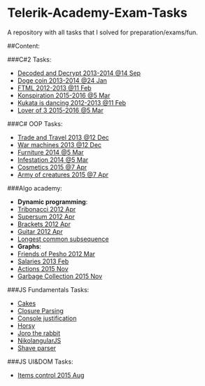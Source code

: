 # Telerik-Academy-Exam-Tasks
A repository with all tasks that I solved for preparation/exams/fun.

##Content:

###C#2 Tasks:

 + [Decoded and Decrypt 2013-2014 @14 Sep](https://github.com/KonstantinSimeonov/Telerik-Academy-Exam-Tasks/tree/master/CSharp%202%20Tasks/Decode%20and%20Decypt%202013-2014%20%4014%20Sep%20Morning)
 + [Doge coin 2013-2014 @24 Jan](https://github.com/KonstantinSimeonov/Telerik-Academy-Exam-Tasks/tree/master/CSharp%202%20Tasks/Doge%20Coin%202013-2014%20%4024%20Jan%20Evening)
 + [FTML 2012-2013 @11 Feb](https://github.com/KonstantinSimeonov/Telerik-Academy-Exam-Tasks/tree/master/CSharp%202%20Tasks/FTML%202012-2013%20%4011%20Feb)
 + [Konspiration 2015-2016 @5 Mar](https://github.com/KonstantinSimeonov/Telerik-Academy-Exam-Tasks/tree/master/CSharp%202%20Tasks/Konspiration%202015-2016%20%405%20Mar%20Evening)
 + [Kukata is dancing 2012-2013 @11 Feb](https://github.com/KonstantinSimeonov/Telerik-Academy-Exam-Tasks/tree/master/CSharp%202%20Tasks/Kukata%20is%20dancing%202012-2013%20%4011%20Feb)
 + [Lover of 3 2015-2016 @5 Mar](https://github.com/KonstantinSimeonov/Telerik-Academy-Exam-Tasks/tree/master/CSharp%202%20Tasks/Lover%20of%203%202015-2016%20%405%20Mar%20Evening)
 
###C# OOP Tasks:

 + [Trade and Travel 2013 @12 Dec](https://github.com/KonstantinSimeonov/Telerik-Academy-Exam-Tasks/tree/master/CSharp%20OOP%20Tasks/%4012%20December%202013/Trade%20and%20Travel)
 + [War machines 2013 @12 Dec](https://github.com/KonstantinSimeonov/Telerik-Academy-Exam-Tasks/tree/master/CSharp%20OOP%20Tasks/%4012%20December%202013/War%20Machines)
 + [Furniture 2014 @5 Mar](https://github.com/KonstantinSimeonov/Telerik-Academy-Exam-Tasks/tree/master/CSharp%20OOP%20Tasks/%405%20March%202014%20Evening/Furniture)
 + [Infestation 2014 @5 Mar](https://github.com/KonstantinSimeonov/Telerik-Academy-Exam-Tasks/tree/master/CSharp%20OOP%20Tasks/%405%20March%202014%20Evening/Infestation)
 + [Cosmetics 2015 @7 Apr](https://github.com/KonstantinSimeonov/Telerik-Academy-Exam-Tasks/tree/master/CSharp%20OOP%20Tasks/%407th%20April%202015-2016%20Evening/1.%20Cosmetics)
 + [Army of creatures 2015 @7 Apr](https://github.com/KonstantinSimeonov/Telerik-Academy-Exam-Tasks/tree/master/CSharp%20OOP%20Tasks/%407th%20April%202015-2016%20Evening/2.%20ArmyOfCreatures)
 
###Algo academy:
 + **Dynamic programming**:
  + [Tribonacci 2012 Apr](https://github.com/KonstantinSimeonov/Telerik-Academy-Exam-Tasks/tree/master/Algo%20Academy/Dynamic%20Programming/April%202012/01.%20Tribonacci)
  + [Supersum 2012 Apr](https://github.com/KonstantinSimeonov/Telerik-Academy-Exam-Tasks/tree/master/Algo%20Academy/Dynamic%20Programming/April%202012/02.%20SuperSum)
  + [Brackets 2012 Apr](https://github.com/KonstantinSimeonov/Telerik-Academy-Exam-Tasks/tree/master/Algo%20Academy/Dynamic%20Programming/April%202012/03.%20Brackets)
  + [Guitar 2012 Apr](https://github.com/KonstantinSimeonov/Telerik-Academy-Exam-Tasks/tree/master/Algo%20Academy/Dynamic%20Programming/April%202012/04.%20Guitar)
  + [Longest common subsequence](https://github.com/KonstantinSimeonov/Telerik-Academy-Exam-Tasks/tree/master/Algo%20Academy/Dynamic%20Programming/Longest%20Common%20Subsequence)
 + **Graphs**:
  + [Friends of Pesho 2012 Mar](https://github.com/KonstantinSimeonov/Telerik-Academy-Exam-Tasks/tree/master/Algo%20Academy/Graphs/March%202012/FriendsOfPesho)
  + [Salaries 2013 Feb](https://github.com/KonstantinSimeonov/Telerik-Academy-Exam-Tasks/tree/master/Algo%20Academy/Graphs/February%202013/Salaries)
  + [Actions 2015 Nov](https://github.com/KonstantinSimeonov/Telerik-Academy-Exam-Tasks/tree/master/Algo%20Academy/Graphs/November%202015/Actions)
  + [Garbage Collection 2015 Nov](https://github.com/KonstantinSimeonov/Telerik-Academy-Exam-Tasks/tree/master/Algo%20Academy/Graphs/November%202015/Garbage%20Collection)
 
###JS Fundamentals Tasks:
 
 + [Cakes](https://github.com/KonstantinSimeonov/Telerik-Academy-Exam-Tasks/tree/master/JS%20Fundamentals/Cakes)
 + [Closure Parsing](https://github.com/KonstantinSimeonov/Telerik-Academy-Exam-Tasks/tree/master/JS%20Fundamentals/Closure%20Parsing)
 + [Console justification](https://github.com/KonstantinSimeonov/Telerik-Academy-Exam-Tasks/tree/master/JS%20Fundamentals/Console%20Justification)
 + [Horsy](https://github.com/KonstantinSimeonov/Telerik-Academy-Exam-Tasks/tree/master/JS%20Fundamentals/Horsy)
 + [Joro the rabbit](https://github.com/KonstantinSimeonov/Telerik-Academy-Exam-Tasks/tree/master/JS%20Fundamentals/Joro%20the%20Rabbit)
 + [NikolangularJS](https://github.com/KonstantinSimeonov/Telerik-Academy-Exam-Tasks/tree/master/JS%20Fundamentals/Nikolangular%20JS)
 + [Shave parser](https://github.com/KonstantinSimeonov/Telerik-Academy-Exam-Tasks/tree/master/JS%20Fundamentals/Shave%20Parser)
 
###JS UI&DOM Tasks:
 
 + [Items control 2015 Aug](https://github.com/KonstantinSimeonov/Telerik-Academy-Exam-Tasks/tree/master/JS%20UI%26DOM/%40August%202015%20Noon/01.%20Items%20Controls)
